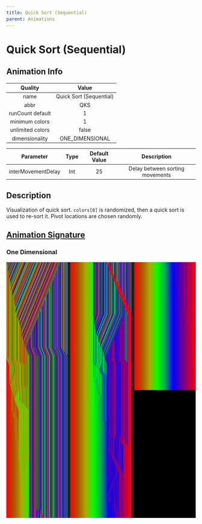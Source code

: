 ```yaml
---
title: Quick Sort (Sequential)
parent: Animations
---
```


<!-- THIS FILE IS AUTOMATICALLY GENERATED -->
<!-- MAKE CHANGES TO THE AnimationInfo INSTANCE ASSOCIATED WITH THIS ANIMATION -->

# Quick Sort (Sequential)

## Animation Info

|Quality|Value|
|:-:|:-:|
|name|Quick Sort (Sequential)|
|abbr|QKS|
|runCount default|1|
|minimum colors|1|
|unlimited colors|false|
|dimensionality|ONE_DIMENSIONAL|

|Parameter|Type|Default Value|Description|
|:-:|:-:|:-:|:-:|
|interMovementDelay|Int|25|Delay between sorting movements|

## Description
Visualization of quick sort.
`colors[0]` is randomized, then a quick sort is used to re-sort it. Pivot locations are chosen randomly.

## [Animation Signature](Animation-Signatures)
### One Dimensional

![Quick Sort (Sequential) Signature](/signatures/quick_sort_sequential.png)

